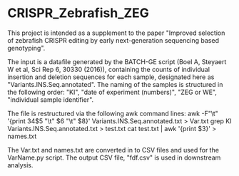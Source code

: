 # CRISPR_Zebrafish_ZEG

This project is intended as a supplement to the paper "Improved selection of zebrafish CRISPR editing by early next-generation sequencing based genotyping".

The input is a datafile generated by the BATCH-GE script (Boel A, Steyaert W et al,  Sci Rep 6, 30330 (2016)), containing the counts of individual insertion and deletion sequences for each sample, designated here as "Variants.INS.Seq.annotated". The naming of the samples is structured in the following order:
"KI", "date of experiment (numbers)", "ZEG or WE", "individual sample identifier".

The file is restructured via the following awk command lines:
awk -F"\t" '{print $3$4$5 "\t" $6 "\t" $8}' Variants.INS.Seq.annotated.txt > Var.txt
grep KI Variants.INS.Seq.annotated.txt  > test.txt
cat test.txt | awk '{print $3}' > names.txt

The Var.txt and names.txt are converted in to CSV files and used for the VarName.py script. The output CSV file, "fdf.csv" is used in downstream analysis. 
